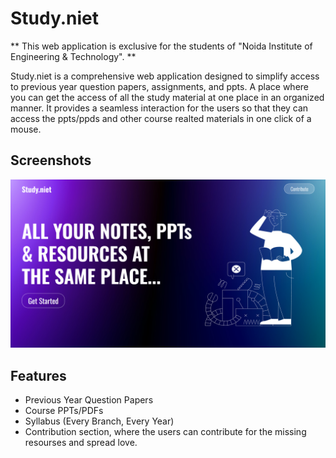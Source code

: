 # Study.niet

** This web application is exclusive for the students of "Noida Institute of Engineering & Technology". **

Study.niet is a comprehensive web application designed to simplify access to previous year question papers, assignments, and ppts. A place where you can get the access of all the study material at one place in an organized manner. It provides a seamless interaction for the users so that they can access the ppts/ppds and other course realted materials in one click of a mouse.




## Screenshots

![App Screenshot](https://github.com/Arpit-Yadav-12/Study.niet/blob/master/homepage.png)


## Features

- Previous Year Question Papers
- Course PPTs/PDFs
- Syllabus (Every Branch, Every Year)
- Contribution section, where the users can contribute for the missing resourses and spread love.

